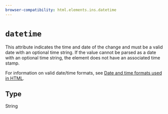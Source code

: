 ```yaml
---
browser-compatibility: html.elements.ins.datetime
---
```


# `datetime`

This attribute indicates the time and date of the change and must be
a valid date with an optional time string. If the value cannot be
parsed as a date with an optional time string, the element does not
have an associated time stamp.

For information on valid date/time formats,
see [Date and time formats used in HTML](/en-US/docs/Web/HTML/Date_and_time_formats).

## Type

String
